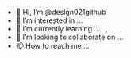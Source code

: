 - 👋 Hi, I’m @design021github
- 👀 I’m interested in ...
- 🌱 I’m currently learning ...
- 💞️ I’m looking to collaborate on ...
- 📫 How to reach me ...

<!---
design021github/design021github is a ✨ special ✨ repository because its `README.md` (this file) appears on your GitHub profile.
You can click the Preview link to take a look at your changes.
--->
